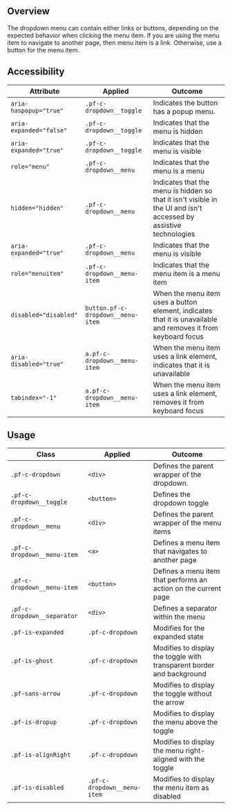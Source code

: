 ## Overview

The dropdown menu can contain either links or buttons, depending on the expected behavior when clicking the menu item. If you are using the menu item to navigate to another page, then menu item is a link. Otherwise, use a button for the menu item.

## Accessibility

| Attribute | Applied | Outcome |
| -- | -- | -- |
| `aria-haspopup="true"` | `.pf-c-dropdown__toggle` | Indicates the button has a popup menu. |
| `aria-expanded="false"` | `.pf-c-dropdown__toggle` |  Indicates that the menu is hidden |
| `aria-expanded="true"` | `.pf-c-dropdown__toggle` |  Indicates that the menu is visible |
| `role="menu"` | `.pf-c-dropdown__menu` | Indicates that the menu is a menu |
| `hidden="hidden"` | `.pf-c-dropdown__menu` | Indicates that the menu is hidden so that it isn't visible in the UI and isn't accessed by assistive technologies |
| `aria-expanded="true"` | `.pf-c-dropdown__menu` | Indicates that the menu is visible |
| `role="menuitem"` | `.pf-c-dropdown__menu-item` | Indicates that the menu item is a menu item |
| `disabled="disabled"` | `button.pf-c-dropdown__menu-item` | When the menu item uses a button element, indicates that it is unavailable and removes it from keyboard focus |
| `aria-disabled="true"` | `a.pf-c-dropdown__menu-item` | When the menu item uses a link element, indicates that it is unavailable |
| `tabindex="-1"` | `a.pf-c-dropdown__menu-item` | When the menu item uses a link element, removes it from keyboard focus |

## Usage

| Class | Applied | Outcome |
| -- | -- | -- |
| `.pf-c-dropdown` | `<div>` | Defines the parent wrapper of the dropdown. |
| `.pf-c-dropdown__toggle` | `<button>` | Defines the dropdown toggle |
| `.pf-c-dropdown__menu` | `<div>` | Defines the parent wrapper of the menu items |
| `.pf-c-dropdown__menu-item` | `<a>` | Defines a menu item that navigates to another page |
| `.pf-c-dropdown__menu-item` | `<button>` | Defines a menu item that performs an action on the current page |
| `.pf-c-dropdown__separator` | `<div>` | Defines a separator within the menu |
| `.pf-is-expanded` | `.pf-c-dropdown` | Modifies for the expanded state |
| `.pf-is-ghost` | `.pf-c-dropdown` | Modifies to display the toggle with transparent border and background |
| `.pf-sans-arrow` | `.pf-c-dropdown` | Modifies to display the toggle without the arrow |
| `.pf-is-dropup` | `.pf-c-dropdown` | Modifies to display the menu above the toggle |
| `.pf-is-alignRight` | `.pf-c-dropdown` | Modifies to display the menu right-aligned with the toggle |
| `.pf-is-disabled` | `.pf-c-dropdown__menu-item` | Modifies to display the menu item as disabled |
